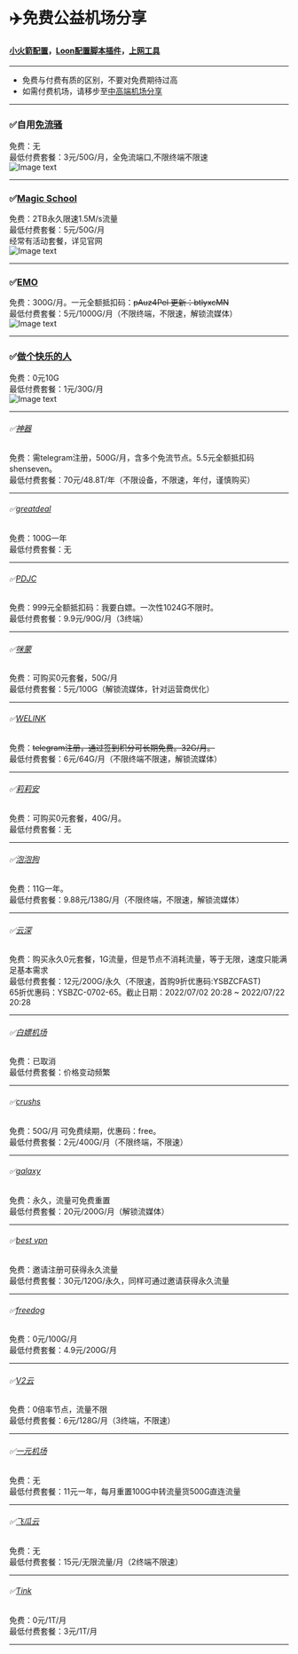 # :airplane:免费公益机场分享   

#### [小火箭配置](https://github.com/deezertidal/shadowrocket-rules/blob/main/README.md)，[Loon配置脚本插件](https://github.com/deezertidal/private/blob/main/README.md)，[上网工具](https://github.com/deezertidal/freevpn/blob/main/tools.md)   
****
* 免费与付费有质的区别，不要对免费期待过高  
* 如需付费机场，请移步至[中高端机场分享](https://github.com/deezertidal/fee-based/blob/main/README.md)  

****

### :white_check_mark:自用[免流骚](https://xn--94q649dc94a.com/#/register?code=UASNw8bW)  
免费：无  
最低付费套餐：3元/50G/月，全免流端口,不限终端不限速  
![Image text](https://github.com/deezertidal/freevpn/blob/main/img/mls.png)    
****
### :white_check_mark:[Magic School](https://2220.it/register?aff=GNs68S4XWT)  
免费：2TB永久限速1.5M/s流量   
最低付费套餐：5元/50G/月   
经常有活动套餐，详见官网  
![Image text](https://github.com/deezertidal/freevpn/blob/main/img/MS.png)  
****
### :white_check_mark:[EMO](https://yyds.emovpn.top/#/register?code=7KLxhYOS)  
免费：300G/月。一元全额抵扣码：~~pAuz4Pel  更新：btlyxcMN~~  
最低付费套餐：5元/1000G/月（不限终端，不限速，解锁流媒体）  
![Image text](https://github.com/deezertidal/freevpn/blob/main/img/EMO.png)  
****

### :white_check_mark:[做个快乐的人](http://yun.moonfree.top/#/register?code=GZ5PcVIL)  
免费：0元10G    
最低付费套餐：1元/30G/月    
![Image text](https://github.com/deezertidal/freevpn/blob/main/img/kldr.png)  
****
###### :white_check_mark:[神器](https://t.me/shenseven_bot?start=de2AZAcC)  
免费：需telegram注册，500G/月，含多个免流节点。5.5元全额抵扣码shenseven。    
最低付费套餐：70元/48.8T/年（不限设备，不限速，年付，谨慎购买）  
****
###### :white_check_mark:[greatdeal](http://greatdeal.life/auth/register?code=lIBA)  
免费：100G一年  
最低付费套餐：无  
****
###### :white_check_mark:[PDJC](https://pdjc.cc/index.php#/register?code=uZAqpr81)  
免费：999元全额抵扣码：我要白嫖。一次性1024G不限时。  
最低付费套餐：9.9元/90G/月（3终端）
****
###### :white_check_mark:[咪蒙](https://love.mimon.cc/#/register?code=R8vS79L3)  
免费：可购买0元套餐，50G/月  
最低付费套餐：5元/100G（解锁流媒体，针对运营商优化）
****
###### :white_check_mark:[WELINK](https://t.me/welink345bot?start=15fEi4Y5)  
免费：~~telegram注册，通过签到积分可长期免费。32G/月。~~  
最低付费套餐：6元/64G/月（不限终端不限速，解锁流媒体）  
****
###### :white_check_mark:[莉莉安](https://ssrr.xyz/#/register?code=tWnDeJwR)  
免费：可购买0元套餐，40G/月。  
最低付费套餐：无
****
###### :white_check_mark:[泡泡狗](https://www.paopao.dog/index.php#/register?code=nnaNrj7S)  
免费：11G一年。  
最低付费套餐：9.88元/138G/月（不限终端，不限速，解锁流媒体）  
****
###### :white_check_mark:[云深](https://ysbzc.one/#/register?code=ZfpvDLlW)    
免费：购买永久0元套餐，1G流量，但是节点不消耗流量，等于无限，速度只能满足基本需求    
最低付费套餐：12元/200G/永久（不限速，首购9折优惠码:YSBZCFAST)  
65折优惠码：YSBZC-0702-65。截止日期：2022/07/02 20:28 ~ 2022/07/22 20:28  
****  
###### :white_check_mark:[白嫖机场](https://xn--mesv7f5toqlp.club/#/register?code=oxbXIi7k)  
免费：已取消  
最低付费套餐：价格变动频繁  
****
###### :white_check_mark:[crushs](https://crushsr.com/#/register?code=mt4muj1B)  
免费：50G/月 可免费续期，优惠码：free。  
最低付费套餐：2元/400G/月（不限终端，不限速）   
****
###### :white_check_mark:[galaxy](https://www.galaxy-cloud.com/#/register?code=kbCoo1l6)    
免费：永久，流量可免费重置    
最低付费套餐：20元/200G/月（解锁流媒体）
****
###### :white_check_mark:[best vpn](https://panel.vp0.cc/#/register?code=DZ9Ek9U5)  
免费：邀请注册可获得永久流量  
最低付费套餐：30元/120G/永久，同样可通过邀请获得永久流量
****
###### :white_check_mark:[freedog](https://www.freedog.me/auth/register?code=TD22)  
免费：0元/100G/月  
最低付费套餐：4.9元/200G/月
****
###### :white_check_mark:[V2云](https://cwv587.com/auth/register?code=aP0B)  
免费：0倍率节点，流量不限  
最低付费套餐：6元/128G/月（3终端，不限速）  
****
###### :white_check_mark:[一元机场](https://xn--4gq62f52gdss.com/#/register?code=xKN6katp)  
免费：无  
最低付费套餐：11元一年，每月重置100G中转流量货500G直连流量    

****
###### :white_check_mark:[飞瓜云](https://www.feiguayun.com/#/register?code=f6WsAAx9)  
免费：无  
最低付费套餐：15元/无限流量/月（2终端不限速）  
****
###### :white_check_mark:[Tink](https://tinkhub.me/#/register?code=l6ckw89Z)  
免费：0元/1T/月  
最低付费套餐：3元/1T/月  
****  
